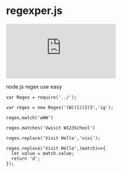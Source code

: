 # regexper.js

[![Build Status](https://travis-ci.org/kelvv/regexper.js)](https://travis-ci.org/kelvv/regexper.js.svg?branch=master)

node.js regex use easy


```
var Regex = require('../');

var regex = new Regex('(W)(1)(2)3','ig');

regex.match('wWW')

regex.matches('Vwisit W123School')

regex.replace('Visit Hello','visi');

regex.replace('Visit Hello',(match)=>{
  let value = match.value;
  return 'd';
});
```
